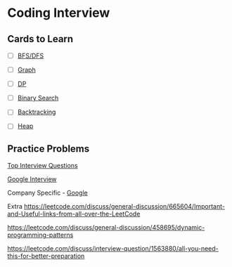 # Coding Interview


## Cards to Learn

   - [ ] [BFS/DFS](https://leetcode.com/explore/learn/card/queue-stack/232/practical-application-stack/)

   - [ ] [Graph](https://leetcode.com/explore/learn/card/graph/)
  
   - [ ] [DP](https://leetcode.com/explore/learn/card/dynamic-programming/)
   
   - [ ] [Binary Search](https://leetcode.com/explore/learn/card/binary-search/136/template-analysis/935/)

   - [ ] [Backtracking](https://leetcode.com/explore/learn/card/recursion-ii/470/divide-and-conquer/)

   - [ ] [Heap](https://leetcode.com/explore/learn/card/heap/)
  

## Practice Problems
  
[Top Interview Questions](https://leetcode.com/explore/interview/card/top-interview-questions-hard/)

[Google Interview](https://leetcode.com/explore/interview/card/google/)

Company Specific - [Google](https://leetcode.com/company/google/)

Extra
   https://leetcode.com/discuss/general-discussion/665604/Important-and-Useful-links-from-all-over-the-LeetCode
   
   https://leetcode.com/discuss/general-discussion/458695/dynamic-programming-patterns
   
   https://leetcode.com/discuss/interview-question/1563880/all-you-need-this-for-better-preparation
   
